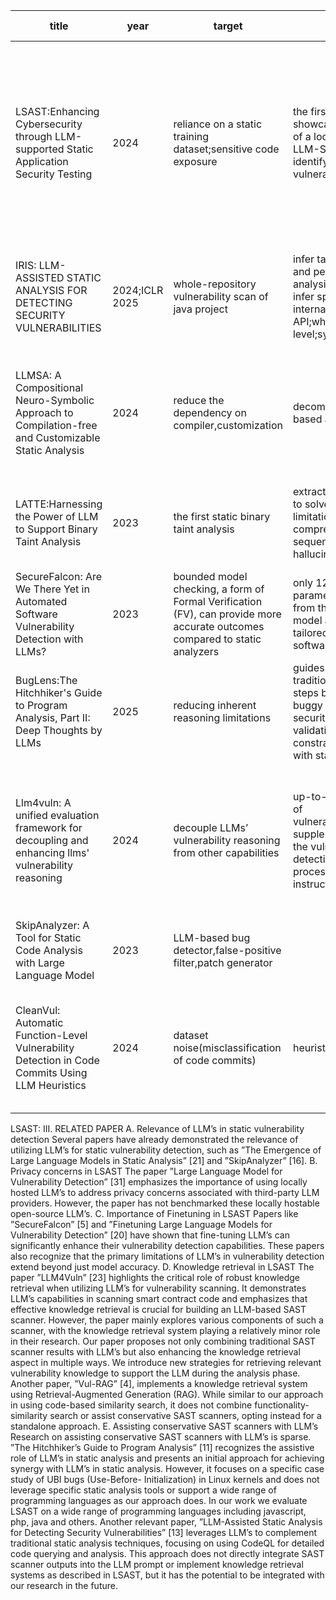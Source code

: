 | title | year | target | features | static analysis | llm | combination |contribution | notes | relevance score |
|-------|-------|-------|-------|-------|-------|-------|-------|-------|-------|
|LSAST:Enhancing Cybersecurity through LLM-supported Static Application Security Testing|2024|reliance on a static training dataset;sensitive code exposure|the first attempt to showcase the efficiency of a locally hostable LLM-Scanner in identifying vulnerabilities|aggregating the latest vulnerability reports from **HackerOne**|encompassing both the target code and the results from the Bearer scan|Knowledge Retrieval(also in llm4vuln) Target code + Code-Abstraction-similar Vulnerability Reports + Functionality-similar Vulnerability Reports + SAST-Scanner Result|**up-to-date vulnerability insights without compromising data privacy;a combination of state-of-the-art knowledge retrieval system;a new benchmark for static vulnerability analysis**|future work:A new and improved source of vulnerabilities;algorithm for abstraction consistency;chain of thought reasoning;token limitation |10+|
|IRIS: LLM-ASSISTED STATIC ANALYSIS FOR DETECTING SECURITY VULNERABILITIES | 2024;ICLR 2025 | whole-repository vulnerability scan of java project | infer taint specifications and perform contextual analysis;automatically infer specifications for internal third party API;whole-repository level;systematic filtering | extract candidates and their corresponding metadata | **insert a batch of APIs in a single prompt and ask the LLM to respond with JSON formatted strings**;filtering method by contextual analysis | detect vulnerable paths by specialized CodeQL query for each vulnerability  |  CWE-Bench-Java dataset | / | 10 |
|LLMSA: A Compositional Neuro-Symbolic Approach to Compilation-free and Customizable Static Analysis| 2024 | reduce the dependency on compiler,customization |decomposition;parsing-based analysis |treat llm as static analyzer|Symbolic and Neural Constructor|**an analysis policy language convenient to users;lazy, incremental, and parallel prompting** mitigating the hallucinations|Compilation-free and Customizable,flexible problem decompose| **code slicing & prompting strategies** | 8 |
|LATTE:Harnessing the Power of LLM to Support Binary Taint Analysis| 2023 | the first static binary taint analysis|extract dangerous flows to solve token limitation;a comprehensive prompt sequence to solve hallucinations |**Function Call Chain Extraction;Dangerous flow generation**|three prompt templates|Prompt Sequence Construction using identified dangerous flows|complete automation;improved vulnerability detection with new bug discoveries;low engineering cost| **how to ask better** | 7 |
|SecureFalcon: Are We There Yet in Automated Software Vulnerability Detection with LLMs?|2023|bounded model checking, a form of Formal Verification (FV), can provide more accurate outcomes compared to static analyzers|only 121 million parameters derived from the Falcon-40B model and explicitly tailored for classifying software vulnerabilities||word embeddings;decoder layers;final layer normalization||two datasets, namely the FormAI dataset and the FalconVulnDB.|finetuning|7|
|BugLens:The Hitchhiker's Guide to Program Analysis, Part II: Deep Thoughts by LLMs|2025|reducing inherent reasoning limitations|guides an LLM to follow traditional analysis steps by assessing buggy code patterns for security impact and validating the constraints associated with static warnings|Suture and CodeQL-SOD|Structured Analysis Guidance (SAG)|||UBI in Linux kernel|7|
|Llm4vuln: A unified evaluation framework for decoupling and enhancing llms' vulnerability reasoning|2024|decouple LLMs’ vulnerability reasoning from other capabilities|up-to-date knowledge of vulnerabilities;context supplements to support the vulnerability detection process;enhanced instructions||vector database;extracted vulnerable code & calling relation for context supplement ||LLM4Vuln, a unified evaluation framework that separates and assesses LLMs’ vulnerability reasoning capabilities and examines improvements when combined with other enhancements.|vuln reasoning,knowledge retrieval| 6 |
|SkipAnalyzer: A Tool for Static Code Analysis with Large Language Model|2023|LLM-based bug detector,false-positive filter,patch generator||use Infer to detect Null Dereference and Resource Leak bugs|prompting strategy:zero-shot, one-shot, and few-shots|||so simple?|5|
|CleanVul: Automatic Function-Level Vulnerability Detection in Code Commits Using LLM Heuristics|2024|dataset noise(misclassification of code commits) |heuristic approach||synthesize code changes,commit messages & context||Characterization of Code Change Categories in VFCs;VulSifter - LLM Heuristic for Identifying Vulnerability Fixes in VFCs;A Large-Scale, High-Quality Vulnerability Dataset| code commit analysis | 3 |





LSAST:
III. RELATED PAPER
A. Relevance of LLM’s in static vulnerability detection
Several papers have already demonstrated the relevance of
utilizing LLM’s for static vulnerability detection, such as ”The
Emergence of Large Language Models in Static Analysis” [21]
and ”SkipAnalyzer” [16].
B. Privacy concerns in LSAST
The paper ”Large Language Model for Vulnerability Detection” [31] emphasizes the importance of using locally hosted
LLM’s to address privacy concerns associated with third-party
LLM providers. However, the paper has not benchmarked
these locally hostable open-source LLM’s.
C. Importance of Finetuning in LSAST
Papers like ”SecureFalcon” [5] and ”Finetuning Large Language Models for Vulnerability Detection” [20] have shown
that fine-tuning LLM’s can significantly enhance their vulnerability detection capabilities. These papers also recognize that
the primary limitations of LLM’s in vulnerability detection
extend beyond just model accuracy.
D. Knowledge retrieval in LSAST
The paper ”LLM4Vuln” [23] highlights the critical role of
robust knowledge retrieval when utilizing LLM’s for vulnerability scanning. It demonstrates LLM’s capabilities in scanning
smart contract code and emphasizes that effective knowledge
retrieval is crucial for building an LLM-based SAST scanner.
However, the paper mainly explores various components of
such a scanner, with the knowledge retrieval system playing a
relatively minor role in their research.
Our paper proposes not only combining traditional SAST
scanner results with LLM’s but also enhancing the knowledge
retrieval aspect in multiple ways. We introduce new strategies
for retrieving relevant vulnerability knowledge to support the
LLM during the analysis phase.
Another paper, ”Vul-RAG” [4], implements a knowledge retrieval system using Retrieval-Augmented Generation (RAG).
While similar to our approach in using code-based similarity
search, it does not combine functionality-similarity search
or assist conservative SAST scanners, opting instead for a
standalone approach.
E. Assisting conservative SAST scanners with LLM’s
Research on assisting conservative SAST scanners with
LLM’s is sparse. ”The Hitchhiker’s Guide to Program Analysis” [11] recognizes the assistive role of LLM’s in static
analysis and presents an initial approach for achieving synergy
with LLM’s in static analysis. However, it focuses on a specific
case study of UBI bugs (Use-Before- Initialization) in Linux
kernels and does not leverage specific static analysis tools
or support a wide range of programming languages as our
approach does. In our work we evaluate LSAST on a wide
range of programming languages including javascript, php,
java and others.
Another relevant paper, ”LLM-Assisted Static Analysis for
Detecting Security Vulnerabilities” [13] leverages LLM’s to
complement traditional static analysis techniques, focusing on
using CodeQL for detailed code querying and analysis. This
approach does not directly integrate SAST scanner outputs into
the LLM prompt or implement knowledge retrieval systems as
described in LSAST, but it has the potential to be integrated
with our research in the future.